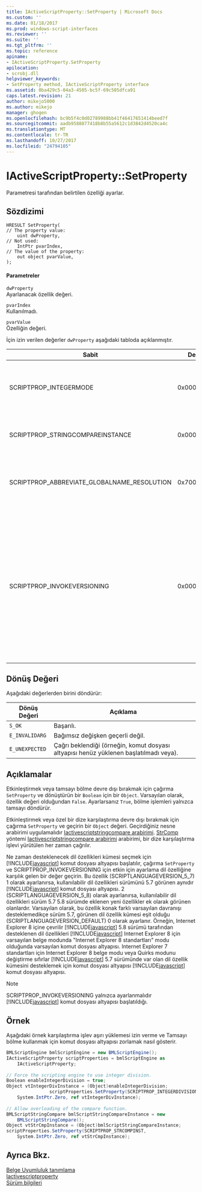```yaml
---
title: IActiveScriptProperty::SetProperty | Microsoft Docs
ms.custom: ''
ms.date: 01/18/2017
ms.prod: windows-script-interfaces
ms.reviewer: ''
ms.suite: ''
ms.tgt_pltfrm: ''
ms.topic: reference
apiname:
- IActiveScriptProperty.SetProperty
apilocation:
- scrobj.dll
helpviewer_keywords:
- SetProperty method, IActiveScriptProperty interface
ms.assetid: 0ba429c5-04a3-4505-bc5f-69c505dfca91
caps.latest.revision: 21
author: mikejo5000
ms.author: mikejo
manager: ghogen
ms.openlocfilehash: bc9b5f4c0d02789988bb41f46417651414beed7f
ms.sourcegitcommit: aadb9588877418b8b55a5612c1d3842d4520ca4c
ms.translationtype: MT
ms.contentlocale: tr-TR
ms.lasthandoff: 10/27/2017
ms.locfileid: "24794105"
---
```

# <a name="iactivescriptpropertysetproperty"></a>IActiveScriptProperty::SetProperty
Parametresi tarafından belirtilen özelliği ayarlar.  
  
## <a name="syntax"></a>Sözdizimi  
  
```  
HRESULT SetProperty(  
// The property value:  
    uint dwProperty,    
// Not used:   
    IntPtr pvarIndex,    
// The value of the property:   
    out object pvarValue,    
);  
```  
  
#### <a name="parameters"></a>Parametreler  
 `dwProperty`  
 Ayarlanacak özellik değeri.  
  
 `pvarIndex`  
 Kullanılmadı.  
  
 `pvarValue`  
 Özelliğin değeri.  
  
 İçin izin verilen değerler `dwProperty` aşağıdaki tabloda açıklanmıştır.  
  
|Sabit|Değer|Açıklama|  
|--------------|-----------|-------------|  
|SCRIPTPROP_INTEGERMODE|0x00003000|Kayan nokta modu yerine tamsayı modunda bölmek için komut dosyası altyapısı zorlar. Varsayılan değer `False` şeklindedir.|  
|SCRIPTPROP_STRINGCOMPAREINSTANCE|0x00003001|Değiştirilmesi gereken komut dosyası motoru dize karşılaştırma işlevi sağlar.|  
|SCRIPTPROP_ABBREVIATE_GLOBALNAME_RESOLUTION|0x70000002|Genel nesne katkıda bulunmak için herhangi bir komut dosyası motorları mevcut komut dosyası altyapısı bildirir.|  
|SCRIPTPROP_INVOKEVERSIONING|0x00004000|Zorlar [!INCLUDE[javascript](../../javascript/includes/javascript-md.md)] komut dosyası altyapısı tarafından desteklenebilmesi için dil özellikleri kümesi seçin. Tarafından desteklenen dil özellikleri varsayılan kümesini [!INCLUDE[javascript](../../javascript/includes/javascript-md.md)] sürümünü 5.7 görünen dil özellik kümesi için komut dosyası altyapısı eşdeğerdir [!INCLUDE[javascript](../../javascript/includes/javascript-md.md)] komut dosyası altyapısı.|  
  
## <a name="return-value"></a>Dönüş Değeri  
 Aşağıdaki değerlerden birini döndürür:  
  
|Dönüş Değeri|Açıklama|  
|------------------|-------------|  
|`S_OK`|Başarılı.|  
|`E_INVALIDARG`|Bağımsız değişken geçerli değil.|  
|`E_UNEXPECTED`|Çağrı beklendiği (örneğin, komut dosyası altyapısı henüz yüklenen başlatılmadı veya).|  
  
## <a name="remarks"></a>Açıklamalar  
 Etkinleştirmek veya tamsayı bölme devre dışı bırakmak için çağırma `SetProperty` ve dönüştürün bir `Boolean` için bir `Object`. Varsayılan olarak, özellik değeri olduğundan `False`. Ayarlarsanız `True`, bölme işlemleri yalnızca tamsayı döndürür.  
  
 Etkinleştirmek veya özel bir dize karşılaştırma devre dışı bırakmak için çağırma `SetProperty` ve geçirin bir `Object` değeri. Geçirdiğiniz nesne arabirimi uygulamalıdır [Iactivescriptstringcompare arabirimi](../../winscript/reference/iactivescriptstringcompare-interface.md). [StrComp](../../winscript/reference/iactivescriptstringcompare-strcomp.md) yöntemi [Iactivescriptstringcompare arabirimi](../../winscript/reference/iactivescriptstringcompare-interface.md) arabirimi, bir dize karşılaştırma işlevi yürütülen her zaman çağrılır.  
  
 Ne zaman desteklenecek dil özellikleri kümesi seçmek için [!INCLUDE[javascript](../../javascript/includes/javascript-md.md)] komut dosyası altyapısı başlatılır, çağırma `SetProperty` ve SCRIPTPROP_INVOKEVERSIONING için etkin için ayarlama dil özelliğine karşılık gelen bir değer geçirin. Bu özellik (SCRIPTLANGUAGEVERSION_5_7) 1 olarak ayarlanırsa, kullanılabilir dil özellikleri sürümünü 5.7 görünen aynıdır [!INCLUDE[javascript](../../javascript/includes/javascript-md.md)] komut dosyası altyapısı. 2 (SCRIPTLANGUAGEVERSION_5_8) olarak ayarlanırsa, kullanılabilir dil özellikleri sürüm 5.7 5.8 sürümde eklenen yeni özellikler ek olarak görünen olanlardır. Varsayılan olarak, bu özellik konak farklı varsayılan davranışı desteklemedikçe sürüm 5.7, görünen dil özellik kümesi eşit olduğu (SCRIPTLANGUAGEVERSION_DEFAULT) 0 olarak ayarlanır. Örneğin, Internet Explorer 8 içine çevrilir [!INCLUDE[javascript](../../javascript/includes/javascript-md.md)] 5.8 sürümü tarafından desteklenen dil özellikleri [!INCLUDE[javascript](../../javascript/includes/javascript-md.md)] Internet Explorer 8 için varsayılan belge modunda "Internet Explorer 8 standartları" modu olduğunda varsayılan komut dosyası altyapısı. Internet Explorer 7 standartları için Internet Explorer 8 belge modu veya Quirks modunu değiştirme sıfırlar [!INCLUDE[javascript](../../javascript/includes/javascript-md.md)] 5.7 sürümünde var olan dil özellik kümesini desteklemek için komut dosyası altyapısı [!INCLUDE[javascript](../../javascript/includes/javascript-md.md)] komut dosyası altyapısı.  
  
> [!NOTE]
>  SCRIPTPROP_INVOKEVERSIONING yalnızca ayarlanmalıdır [!INCLUDE[javascript](../../javascript/includes/javascript-md.md)] komut dosyası altyapısı başlatıldığı.  
  
## <a name="example"></a>Örnek  
 Aşağıdaki örnek karşılaştırma işlev aşırı yüklemesi izin verme ve Tamsayı bölme kullanmak için komut dosyası altyapısı zorlamak nasıl gösterir.  
  
```c#  
BMLScriptEngine bmlScriptEngine = new BMLScriptEngine();  
IActiveScriptProperty scriptProperties = bmlScriptEngine as   
    IActiveScriptProperty;  
  
// Force the scripting engine to use integer division.  
Boolean enableIntegerDivision = true;  
Object vtIntegerDivInstance = (Object)enableIntegerDivision;  
                scriptProperties.SetProperty(SCRIPTPROP_INTEGERDIVISION,   
    System.IntPtr.Zero, ref vtIntegerDivInstance);  
  
// Allow overloading of the compare function.  
BMLScriptStringCompare bmlScriptStringCompareInstance = new   
    BMLScriptStringCompare();  
Object vtStrCmpInstance = (Object)bmlScriptStringCompareInstance;  
scriptProperties.SetProperty(SCRIPTPROP_STRCOMPINST,   
    System.IntPtr.Zero, ref vtStrCmpInstance);  
```  
  
## <a name="see-also"></a>Ayrıca Bkz.  
 [Belge Uyumluluk tanımlama](http://msdn.microsoft.com/library/cc288325)   
 [Iactivescriptproperty](../../winscript/reference/iactivescriptproperty.md)   
 [Sürüm bilgileri](../../javascript/reference/javascript-version-information.md)